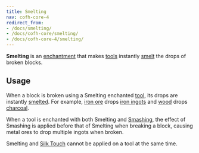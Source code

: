 ```yaml
---
title: Smelting
nav: cofh-core-4
redirect_from:
- /docs/smelting/
- /docs/cofh-core/smelting/
- /docs/cofh-core-4/smelting/
---
```


**Smelting** is an [enchantment](https://minecraft.gamepedia.com/Enchanting)
that makes [tools](https://minecraft.gamepedia.com/Tools) instantly
[smelt](https://minecraft.gamepedia.com/Smelting) the drops of broken blocks.


Usage
-----

When a block is broken using a Smelting enchanted
[tool](https://minecraft.gamepedia.com/Tools), its drops are instantly
[smelted](https://minecraft.gamepedia.com/Smelting). For example, [iron
ore](https://minecraft.gamepedia.com/Iron_Ore) drops [iron
ingots](https://minecraft.gamepedia.com/Iron_Ingots) and
[wood](https://minecraft.gamepedia.com/Wood) drops
[charcoal](https://minecraft.gamepedia.com/Charcoal).

When a tool is enchanted with both Smelting and
[Smashing](/docs/1.12/cofh-core-4/smashing/), the effect of Smashing is applied before
that of Smelting when breaking a block, causing metal ores to drop multiple
ingots when broken.

Smelting and [Silk Touch](https://minecraft.gamepedia.com/Enchanting#Silk_Touch)
cannot be applied on a tool at the same time.
